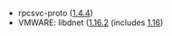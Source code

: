- rpcsvc-proto ([1.4.4](https://github.com/thkukuk/rpcsvc-proto/releases/tag/v1.4.4))
- VMWARE: libdnet ([1.16.2](https://github.com/ofalk/libdnet/releases/tag/libdnet-1.16.2) (includes [1.16](https://github.com/ofalk/libdnet/releases/tag/libdnet-1.16))
